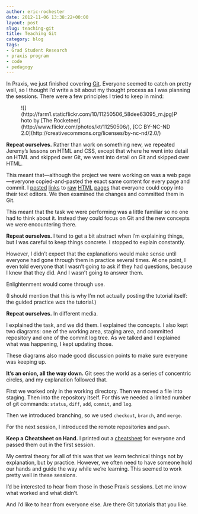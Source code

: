 ```yaml
---
author: eric-rochester
date: 2012-11-06 13:38:22+00:00
layout: post
slug: teaching-git
title: Teaching Git
category: blog
tags:
- Grad Student Research
- praxis program
- code
- pedagogy
---
```


In Praxis, we just finished covering [Git](http://git-scm.com/). Everyone seemed to catch on pretty well, so I thought I’d write a bit about my thought process as I was planning the sessions. There were a few principles I tried to keep in mind:



<figure>
  ![](http://farm1.staticflickr.com/10/11250506_58dee63095_m.jpg)Photo by [The Rocketeer](http://www.flickr.com/photos/kt/11250506/), [CC BY-NC-ND 2.0](http://creativecommons.org/licenses/by-nc-nd/2.0/)
  <figcaption>

</figcaption>

</figure>



**Repeat ourselves.** Rather than work on something new, we repeated Jeremy’s lessons on HTML and CSS, except that where he went into detail on HTML and skipped over Git, we went into detail on Git and skipped over HTML.




This meant that&mdash;although the project we were working on was a web page&mdash;everyone copied-and-pasted the exact same content for every page and commit. I [posted](https://raw.github.com/erochest/git-play/edd6619718f815203653cfd927ac11ffbac6f0ed/index.html) [links](https://raw.github.com/erochest/git-play/36ee68cb09a29d73f570fce0a6346d1dd67f60a1/index.html) to [raw](https://raw.github.com/erochest/git-play/f317f0b2cebf4f17381b7a8d493399eafb75183f/index.html) [HTML](https://raw.github.com/erochest/git-play/82d683e38908a6bc1ddcc66b068c76235c649965/index.html) [pages](https://raw.github.com/erochest/git-play/cbd3827be861f9fe6e6d1de48ef425fb09cc347b/index.html) that everyone could copy into their text editors. We then examined the changes and committed them in Git.




This meant that the task we were performing was a little familiar so no one had to think about it. Instead they could focus on Git and the new concepts we were encountering there.




**Repeat ourselves.** I tend to get a bit abstract when I’m explaining things, but I was careful to keep things concrete. I stopped to explain constantly.




However, I didn’t expect that the explanations would make sense until everyone had gone through them in practice several times. At one point, I even told everyone that I wasn’t going to ask if they had questions, because I knew that they did. And I wasn’t going to answer them.




Enlightenment would come through use.




(I should mention that this is why I’m not actually posting the tutorial itself: the guided practice _was_ the tutorial.)




**Repeat ourselves.** In different media.




I explained the task, and we did them. I explained the concepts. I also kept two diagrams: one of the working area, staging area, and committed repository and one of the commit log tree. As we talked and I explained what was happening, I kept updating those.




These diagrams also made good discussion points to make sure everyone was keeping up.




**It’s an onion, all the way down.** Git sees the world as a series of concentric circles, and my explanation followed that.




First we worked only in the working directory. Then we moved a file into staging. Then into the repository itself. For this we needed a limited number of git commands: `status`, `diff`, `add`, `commit`, and `log`.




Then we introduced branching, so we used `checkout`, `branch`, and `merge`.




For the next session, I introduced the remote repositories and `push`.




**Keep a Cheatsheet on Hand.** I printed out a [cheatsheet](http://rogerdudler.github.com/git-guide/files/git_cheat_sheet.pdf) for everyone and passed them out in the first session.




My central theory for all of this was that we learn technical things not by explanation, but by practice. However, we often need to have someone hold our hands and guide the way while we’re learning. This seemed to work pretty well in these sessions.




I’d be interested to hear from those in those Praxis sessions. Let me know what worked and what didn’t.




And I’d like to hear from everyone else. Are there Git tutorials that you like.
